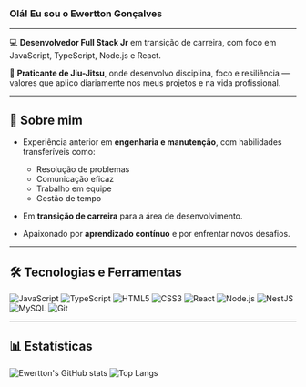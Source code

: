 ### Olá! Eu sou o Ewertton Gonçalves

---
💻 **Desenvolvedor Full Stack Jr** em transição de carreira, com foco em JavaScript, TypeScript, Node.js e React.  

🥋 **Praticante de Jiu-Jitsu**, onde desenvolvo disciplina, foco e resiliência — valores que aplico diariamente nos meus projetos e na vida profissional.

---

## 🚀 Sobre mim

- Experiência anterior em **engenharia e manutenção**, com habilidades transferíveis como:

  - Resolução de problemas
  - Comunicação eficaz
  - Trabalho em equipe
  - Gestão de tempo
  
- Em **transição de carreira** para a área de desenvolvimento.
  
- Apaixonado por **aprendizado contínuo** e por enfrentar novos desafios.

---

## 🛠️ Tecnologias e Ferramentas

![JavaScript](https://img.shields.io/badge/-JavaScript-F7DF1E?style=for-the-badge&logo=javascript&logoColor=000)
![TypeScript](https://img.shields.io/badge/-TypeScript-3178C6?style=for-the-badge&logo=typescript&logoColor=fff)
![HTML5](https://img.shields.io/badge/-HTML5-E34F26?style=for-the-badge&logo=html5&logoColor=fff)
![CSS3](https://img.shields.io/badge/-CSS3-1572B6?style=for-the-badge&logo=css3&logoColor=fff)
![React](https://img.shields.io/badge/-React-61DAFB?style=for-the-badge&logo=react&logoColor=000)
![Node.js](https://img.shields.io/badge/-Node.js-339933?style=for-the-badge&logo=node.js&logoColor=fff)
![NestJS](https://img.shields.io/badge/-NestJS-E0234E?style=for-the-badge&logo=nestjs&logoColor=fff)
![MySQL](https://img.shields.io/badge/-MySQL-4479A1?style=for-the-badge&logo=mysql&logoColor=fff)
![Git](https://img.shields.io/badge/-Git-F05032?style=for-the-badge&logo=git&logoColor=fff)

---

## 📊 Estatísticas

   ![Ewertton's GitHub stats](https://github-readme-stats.vercel.app/api?username=ewerttongoncalvesdev&show_icons=true&theme=tokyonight)
![Top Langs](https://github-readme-stats.vercel.app/api/top-langs/?username=ewerttongoncalvesdev&layout=compact&theme=tokyonight)

